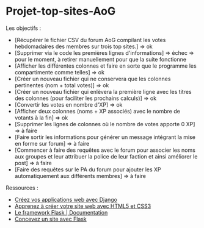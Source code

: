 # Projet-top-sites-AoG

Les objectifs :

* [Récupérer le fichier CSV du forum AoG compilant les votes hebdomadaires des membres sur trois top sites.] => ok
* [Supprimer via le code les premières lignes d'informations] => échec => pour le moment, à retirer manuellement pour que la suite fonctionne
* [Afficher les différentes colonnes et faire en sorte que le programme les compartimente comme telles] => ok
* [Créer un nouveau fichier qui ne conservera que les colonnes pertinentes (nom + total votes)] => ok
* [Créer un nouveau fichier qui enlèvera la première ligne avec les titres des colonnes (pour faciliter les prochains calculs)] => ok
* [Convertir les votes en nombre d'XP] => ok
* [Afficher deux colonnes (noms + XP associés) avec le nombre de votants à la fin] => ok
* [Supprimer les lignes de colonnes où le nombre de votes apporte 0 XP] => à faire
* [Faire sortir les informations pour générer un message intégrant la mise en forme sur forum] => à faire
* [Commencer à faire des requêtes avec le forum pour associer les noms aux groupes et leur attribuer la police de leur faction et ainsi améliorer le post] => à faire
* [Faire des requêtes sur le PA du forum pour ajouter les XP automatiquement aux différents membres] => à faire

Ressources :

* [Créez vos applications web avec Django](<https://openclassrooms.com/fr/courses/1871271-developpez-votre-site-web-avec-le-framework-django/1871361-creez-vos-applications-web-avec-django>)
* [Apprenez à créer votre site web avec HTML5 et CSS3](<https://openclassrooms.com/fr/courses/1603881-apprenez-a-creer-votre-site-web-avec-html5-et-css3>)
* [Le framework Flask | Documentation](<https://perso.liris.cnrs.fr/pierre-antoine.champin/2017/progweb-python/cours/cm2.html>)
* [Concevez un site avec Flask](<https://openclassrooms.com/fr/courses/4425066-concevez-un-site-avec-flask>)
